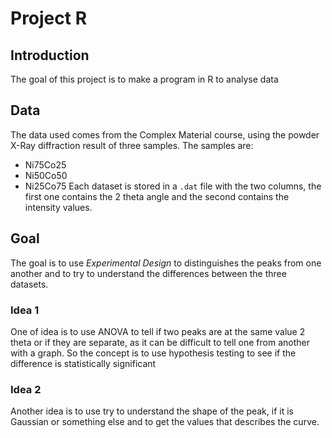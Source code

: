 # Project R

## Introduction 
The goal of this project is to make a program in R to analyse data

## Data

The data used comes from the Complex Material course, using the powder X-Ray diffraction result of three samples. 
The samples are: 
- Ni75Co25
- Ni50Co50
- Ni25Co75
Each dataset is stored in a `.dat` file with the two columns, the first one contains the 2 theta angle and the second contains the intensity values.

## Goal
The goal is to use *Experimental Design* to distinguishes the peaks from one another and to try to understand the differences between the three datasets. 

### Idea 1

One of idea is to use ANOVA to tell if two peaks are at the same value 2 theta or if they are separate, as it can be difficult to tell one from another with a graph.
So the concept is to use hypothesis testing to see if the difference is statistically significant

### Idea 2

Another idea is to use try to understand the shape of the peak, if it is Gaussian or something else and to get the values that describes the curve.
